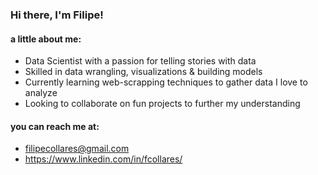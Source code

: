 ### Hi there, I'm Filipe! 


#### a little about me:
- Data Scientist with a passion for telling stories with data
- Skilled in data wrangling, visualizations & building models
- Currently learning web-scrapping techniques to gather data I love to analyze
- Looking to collaborate on fun projects to further my understanding

#### you can reach me at:
- filipecollares@gmail.com
- https://www.linkedin.com/in/fcollares/
